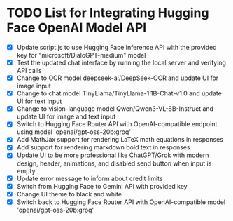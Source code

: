 # TODO List for Integrating Hugging Face OpenAI Model API

- [x] Update script.js to use Hugging Face Inference API with the provided key for "microsoft/DialoGPT-medium" model
- [x] Test the updated chat interface by running the local server and verifying API calls
- [x] Change to OCR model deepseek-ai/DeepSeek-OCR and update UI for image input
- [x] Change to chat model TinyLlama/TinyLlama-1.1B-Chat-v1.0 and update UI for text input
- [x] Change to vision-language model Qwen/Qwen3-VL-8B-Instruct and update UI for image and text input
- [x] Switch to Hugging Face Router API with OpenAI-compatible endpoint using model 'openai/gpt-oss-20b:groq'
- [x] Add MathJax support for rendering LaTeX math equations in responses
- [x] Add support for rendering markdown bold text in responses
- [x] Update UI to be more professional like ChatGPT/Grok with modern design, header, animations, and disabled send button when input is empty
- [x] Update error message to inform about credit limits
- [x] Switch from Hugging Face to Gemini API with provided key
- [x] Change UI theme to black and white
- [x] Switch back to Hugging Face Router API with OpenAI-compatible model 'openai/gpt-oss-20b:groq'
